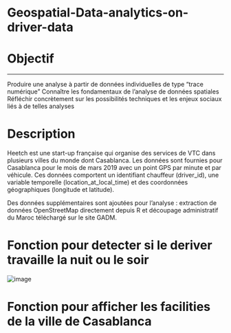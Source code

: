 # Geospatial-Data-analytics-on-driver-data


# Objectif
------------
Produire une analyse à partir de données individuelles de type “trace numérique”
Connaître les fondamentaux de l’analyse de données spatiales
Réfléchir concrètement sur les possibilités techniques et les enjeux sociaux liés à de telles analyses


# Description
Heetch est une start-up française qui organise des services de VTC dans plusieurs villes du monde dont Casablanca. Les données sont fournies pour Casablanca pour le mois de mars 2019 avec un point GPS par minute et par véhicule. Ces données comportent un identifiant chauffeur (driver_id), une variable temporelle (location_at_local_time) et des coordonnées géographiques (longitude et latitude).

Des données supplémentaires sont ajoutées pour l’analyse : extraction de données OpenStreetMap directement depuis R et découpage administratif du Maroc téléchargé sur le site GADM.


# Fonction pour detecter si le deriver travaille la nuit ou le soir 


![image](https://user-images.githubusercontent.com/52492864/150120334-976c4577-3d3b-48a3-8556-02902067f793.png)



# Fonction pour afficher les facilities de la ville de Casablanca   



